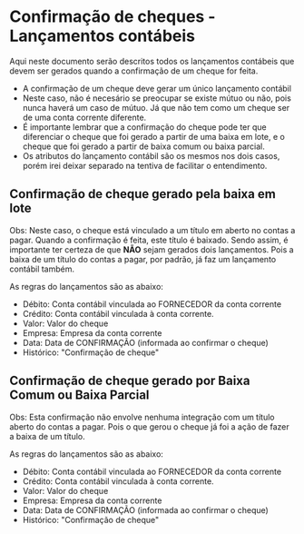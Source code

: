 # Confirmação de cheques - Lançamentos contábeis

Aqui neste documento serão descritos todos os lançamentos contábeis que devem ser gerados quando a confirmação de um cheque for feita.

 - A confirmação de um cheque deve gerar um único lançamento contábil
 - Neste caso, não é necesário se preocupar se existe mútuo ou não, pois nunca haverá um caso de mútuo. Já que não tem como um cheque ser de uma conta corrente diferente.
- É importante lembrar que a confirmação do cheque pode ter que diferenciar o cheque que foi gerado a partir de uma baixa em lote, e o cheque que foi gerado a partir de baixa comum ou baixa parcial.
- Os atributos do lançamento contábil são os mesmos nos dois casos, porém irei deixar separado na tentiva de facilitar o entendimento.

## Confirmação de cheque gerado pela baixa em lote
Obs: Neste caso, o cheque está vinculado a um título em aberto no contas a pagar. Quando a confirmação é feita, este título é baixado.
Sendo assim, é importante ter certeza de que **NÃO** sejam gerados dois lançamentos. Pois a baixa de um título do contas a pagar, por padrão, já faz um lançamento contábil também.



As regras do lançamentos são as abaixo:

 - Débito: Conta contábil vinculada ao FORNECEDOR da conta corrente 
 - Crédito: Conta contábil vinculada à conta corrente.  
 - Valor: Valor do cheque
 - Empresa: Empresa da conta corrente
 - Data: Data de CONFIRMAÇÃO (informada ao confirmar o cheque)
 - Histórico: "Confirmação de cheque"

## Confirmação de cheque gerado por Baixa Comum ou Baixa Parcial
Obs: Esta confirmação não envolve nenhuma integração com um título aberto do contas a pagar. Pois o que gerou o cheque já foi a ação de fazer a baixa de um título.

As regras do lançamentos são as abaixo:

 - Débito: Conta contábil vinculada ao FORNECEDOR da conta corrente 
 - Crédito: Conta contábil vinculada à conta corrente.  
 - Valor: Valor do cheque
 - Empresa: Empresa da conta corrente
 - Data: Data de CONFIRMAÇÃO (informada ao confirmar o cheque)
 - Histórico: "Confirmação de cheque"

 
 

 
